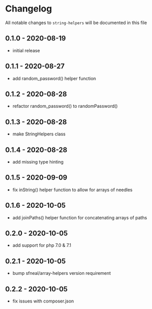 # Changelog

All notable changes to `string-helpers` will be documented in this file

## 0.1.0 - 2020-08-19
- initial release


## 0.1.1 - 2020-08-27
- add random_password() helper function


## 0.1.2 - 2020-08-28
- refactor random_password() to randomPassword()


## 0.1.3 - 2020-08-28
- make StringHelpers class


## 0.1.4 - 2020-08-28
- add missing type hinting


## 0.1.5 - 2020-09-09
- fix inString() helper function to allow for arrays of needles


## 0.1.6 - 2020-10-05
- add joinPaths() helper function for concatenating arrays of paths


## 0.2.0 - 2020-10-05
- add support for php 7.0 & 7.1


## 0.2.1 - 2020-10-05
- bump sfneal/array-helpers version requirement


## 0.2.2 - 2020-10-05
- fix issues with composer.json
